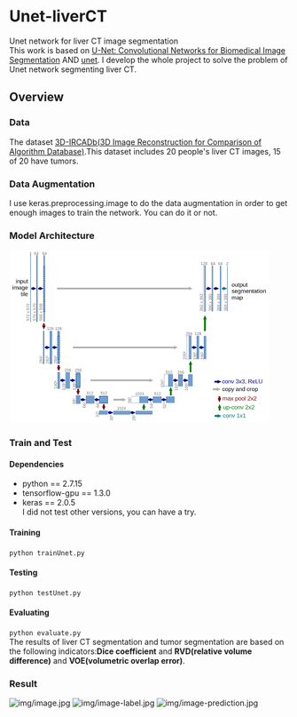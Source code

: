 # Unet-liverCT
Unet network for liver CT image segmentation  
This work is based on [U-Net: Convolutional Networks for Biomedical Image Segmentation](https://lmb.informatik.uni-freiburg.de/people/ronneber/u-net/)
AND [unet](https://github.com/zhixuhao/unet). I develop the whole project to solve the problem of Unet network segmenting liver CT.
## Overview
### Data
The dataset [3D-IRCADb(3D Image Reconstruction for Comparison of Algorithm Database)](https://www.ircad.fr/research/computer/).This dataset
includes 20 people's liver CT images, 15 of 20 have tumors.
### Data Augmentation
I use keras.preprocessing.image to do the data augmentation in order to get enough images to train the network. You can do it or not.
### Model Architecture
![img/u-net-architecture.png](img/u-net-architecture.png)
### Train and Test
#### Dependencies
+ python == 2.7.15
+ tensorflow-gpu == 1.3.0
+ keras == 2.0.5  
I did not test other versions, you can have a try.
#### Training

```python trainUnet.py```
#### Testing
```python testUnet.py```
#### Evaluating
```python evaluate.py```  
The results of liver CT segmentation and tumor segmentation are based on the following indicators:**Dice coefficient** and **RVD(relative volume difference)** and **VOE(volumetric overlap error)**.
### Result
![img/image.jpg](img/image.jpg)
![img/image-label.jpg](img/image-label.jpg)
![img/image-prediction.jpg](img/image-prediction.jpg)
